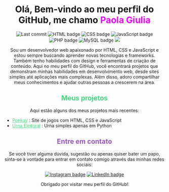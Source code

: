 <h1 align="center">Olá, Bem-vindo ao meu perfil do GitHub, me chamo <span style="color:#ee00ff;">Paola Giulia</span> </h1>

<p align="center">

  <img src="https://img.shields.io/github/last-commit/Otapat/ponkay?style=flat" alt="Last commit" />
  <img src="https://img.shields.io/badge/-HTML-e34f26?style=flat&logo=html5&logoColor=white" alt="HTML badge" />
  <img src="https://img.shields.io/badge/-CSS-1572b6?style=flat&logo=css3&logoColor=white" alt="CSS badge" />
  <img src="https://img.shields.io/badge/-JavaScript-f7df1e?style=flat&logo=javascript&logoColor=white" alt="JavaScript badge" />
  <img src="https://img.shields.io/badge/-PHP-8892BF?style=flat&logo=php&logoColor=white" alt="PHP badge" />
  <img src="https://img.shields.io/badge/-MySQL-4479A1?style=flat&logo=mysql&logoColor=white" alt="MySQL badge" />
  <img src = "https://aleen42.github.io/badges/src/illustrator.svg">
</p>


<p align="center">Sou um desenvolvedor web apaixonado por HTML, CSS e JavaScript e estou sempre buscando aprender novas tecnologias e frameworks. Também tenho habilidades com design e ferramentas de criação de conteúdo. Aqui no meu perfil do GitHub, você encontrará projetos que demonstram minhas habilidades em desenvolvimento web, desde sites simples até aplicações mais complexas. Além disso, adoro compartilhar meus conhecimentos e ajudar outras pessoas a crescerem na área.</p>

<h2 align="center" style ='color:#40d982'>Meus projetos</h2>

<p align="center">Aqui estão alguns dos meus projetos mais recentes:</p>

<ul>
  <li><a style ='color:#40d982' href="https://github.com/Otapat/Ponkay">Ponkay</a> : Site de jogos com HTML, CSS e JavaScript</li>
  <li><a style ='color:#40d982' href="https://github.com/Otapat/URNA-ELEITORAL">Urna Eleitoral</a> : Urna simples apenas em Python</li>
  
</ul>

<h2 align="center" style ='color:#9d55c3;'>Entre em contato</h2>

<p align="center">Se você tiver alguma dúvida, sugestão ou apenas quiser bater um papo, sinta-se à vontade para entrar em contato comigo através das minhas redes sociais:</p>

<p align="center">
<a href="https://www.instagram.com/paola_giulia/"><img src="https://img.shields.io/badge/-Instagram-E4405F?style=flat&logo=instagram&logoColor=white" alt="Instagram badge" /></a>
  <a href="[link_para_perfil_no_linkedin]"><img src="https://img.shields.io/badge/-LinkedIn-0077B5?style=flat&logo=linkedin&logoColor=white" alt="LinkedIn badge" /></a>
  
</p>

<p align="center">Obrigado por visitar meu perfil do GitHub!</p>
